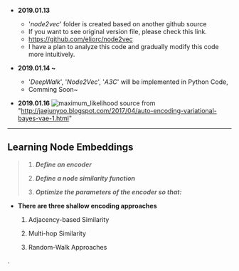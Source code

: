 - __2019.01.13__
    - '_node2vec_' folder is created based on another github source
    - If you want to see original version file, please check this link.
    - https://github.com/eliorc/node2vec
    - I have a plan to analyze this code and gradually modify this code more intuitively. 
    
- __2019.01.14 ~__
    - '_DeepWalk_', '_Node2Vec_', '_A3C_' will be implemented in Python Code, 
    -  Comming Soon~

- __2019.01.16__
      ![maximum_likelihood]( /Users/taehongmoon/Desktop/Research/Graph_Embedding/maximum_likelihood.png )
      source from "http://jaejunyoo.blogspot.com/2017/04/auto-encoding-variational-bayes-vae-1.html"
     
***

<h2> Learning Node Embeddings</h2>

> 1. ___Define an encoder___
>
> 2. ___Define a node similarity function___
>
> 3. ___Optimize the parameters of the encoder so that:___

- __There are three shallow encoding approaches__
    
    1. Adjacency-based Similarity
    
    2. Multi-hop Similarity
    
    3. Random-Walk Approaches
  

.
    